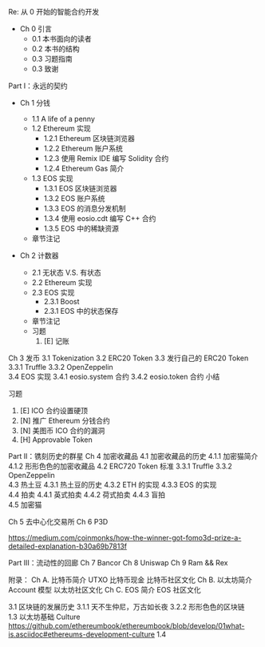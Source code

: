 Re: 从 0 开始的智能合约开发

- Ch 0 引言
    - 0.1 本书面向的读者
    - 0.2 本书的结构
    - 0.3 习题指南
    - 0.3 致谢

Part I：永远的契约
- Ch 1 分钱
    - 1.1 A life of a penny
    - 1.2 Ethereum 实现
        - 1.2.1 Ethereum 区块链浏览器
        - 1.2.2 Ethereum 账户系统
        - 1.2.3 使用 Remix IDE 编写 Solidity 合约
        - 1.2.4 Ethereum Gas 简介 
    - 1.3 EOS 实现
        - 1.3.1 EOS 区块链浏览器
        - 1.3.2 EOS 账户系统
        - 1.3.3 EOS 的消息分发机制
        - 1.3.4 使用 eosio.cdt 编写 C++ 合约        
        - 1.3.5 EOS 中的稀缺资源
    - 章节注记

- Ch 2 计数器
    - 2.1 无状态 V.S. 有状态
    - 2.2 Ethereum 实现
    - 2.3 EOS 实现
        - 2.3.1 Boost
        - 2.3.1 EOS 中的状态保存
    - 章节注记
    - 习题
        1. [E] 记账

Ch 3 发币
    3.1 Tokenization
    3.2 ERC20 Token
    3.3 发行自己的 ERC20 Token
        3.3.1 Truffle
        3.3.2 OpenZeppelin   
    3.4 EOS 实现
        3.4.1 eosio.system 合约
        3.4.2 eosio.token 合约
小结

习题
1. [E] ICO 合约设置硬顶
2. [N] 推广 Ethereum 分钱合约
3. [N] 美图币 ICO 合约的漏洞
4. [H] Approvable Token

Part II：镌刻历史的群星
Ch 4 加密收藏品
    4.1 加密收藏品的历史
        4.1.1 加密猫简介
        4.1.2 形形色色的加密收藏品
    4.2 ERC720 Token 标准
        3.3.1 Truffle
        3.3.2 OpenZeppelin   
    4.3 热土豆
        4.3.1 热土豆的历史
        4.3.2 ETH 的实现
        4.3.3 EOS 的实现  
    4.4 拍卖
        4.4.1 英式拍卖
        4.4.2 荷式拍卖
        4.4.3 盲拍    
    4.5 加密猫

Ch 5 去中心化交易所
Ch 6 P3D

https://medium.com/coinmonks/how-the-winner-got-fomo3d-prize-a-detailed-explanation-b30a69b7813f


Part III：流动性的回廊
Ch 7 Bancor
Ch 8 Uniswap
Ch 9 Ram && Rex

附录：
Ch A. 比特币简介
    UTXO 
    比特币现金
    比特币社区文化
Ch B. 以太坊简介
    Account 模型
    以太坊社区文化
Ch C. EOS 简介
    EOS 社区文化

3.1 区块链的发展历史
    3.1.1 天不生仲尼，万古如长夜
    3.2.2 形形色色的区块链    
1.3 以太坊基础
    Culture
    https://github.com/ethereumbook/ethereumbook/blob/develop/01what-is.asciidoc#ethereums-development-culture
1.4 
